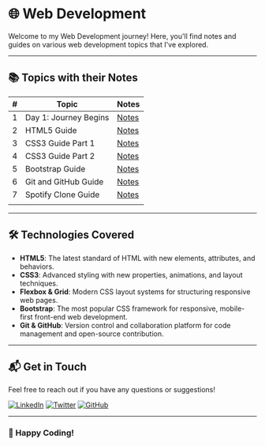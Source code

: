 # 🌐 Web Development

Welcome to my Web Development journey! Here, you'll find notes and guides on various web development topics that I've explored.

---

## 📚 Topics with their Notes

|  #  | Topic                      | Notes                                                                                           |
| --- | -------------------------- | ----------------------------------------------------------------------------------------------- | 
|  1  | Day 1: Journey Begins      | [Notes](https://dev.to/_bhupeshk_/web-dev-day-1-journey-begins-1733)                             |
|  2  | HTML5 Guide                | [Notes](https://dev.to/_bhupeshk_/web-dev-day-2-html5-guide-57nn)                               |
|  3  | CSS3 Guide Part 1          | [Notes](https://dev.to/_bhupeshk_/web-dev-day-3-css3-guide-part-1-1jpp)                         |
|  4  | CSS3 Guide Part 2          | [Notes](https://dev.to/_bhupeshk_/web-dev-day-4-css3-guide-part-2-jk9)                          |
|  5  | Bootstrap Guide            | [Notes](https://dev.to/_bhupeshk_/web-dev-day-5-bootstrap-guide-359p)                           |
|  6  | Git and GitHub Guide       | [Notes](https://dev.to/_bhupeshk_/git-and-github-guide-4gac)                                    |
|  7  | Spotify Clone Guide        | [Notes](https://dev.to/_bhupeshk_/spotify-clone-html-css-guide-1e9)                             |
                                 |

---

## 🛠️ **Technologies Covered**  

- **HTML5**: The latest standard of HTML with new elements, attributes, and behaviors.  
- **CSS3**: Advanced styling with new properties, animations, and layout techniques.  
- **Flexbox & Grid**: Modern CSS layout systems for structuring responsive web pages.  
- **Bootstrap**: The most popular CSS framework for responsive, mobile-first front-end web development.  
- **Git & GitHub**: Version control and collaboration platform for code management and open-source contribution.  

---

## 📬 Get in Touch

Feel free to reach out if you have any questions or suggestions!

[![LinkedIn](https://img.shields.io/badge/LinkedIn-blue?style=flat-square&logo=linkedin)](https://www.linkedin.com/in/bhupeshk3014/)
[![Twitter](https://img.shields.io/badge/Twitter-blue?style=flat-square&logo=twitter)](https://x.com/_bhupeshk_)
[![GitHub](https://img.shields.io/badge/GitHub-black?style=flat-square&logo=github)](https://github.com/bhupeshk3014)

---

### 🌟 Happy Coding!
